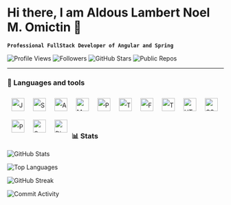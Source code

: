 # Hi there, I am Aldous Lambert Noel M. Omictin 👋

**`Professional FullStack Developer of Angular and Spring`**

![Profile Views](https://shields.io/badge/dynamic/json?url=https://api.github.com/users/AL-Dos&label=Profile%20Views&query=$.public_repos&color=green)
![Followers](https://img.shields.io/github/followers/AL-Dos?label=Followers&style=social)
![GitHub Stars](https://img.shields.io/github/stars/AL-Dos?style=social)
![Public Repos](https://img.shields.io/badge/dynamic/json?color=blue&label=Public%20Repos&query=public_repos&url=https://api.github.com/users/AL-Dos)

---

### 🧰 Languages and tools


<div style="line-height: 30px;">
    <img align="left" alt="Java" width="30px" style="margin:10px; display: inline-block;" src="https://cdn.jsdelivr.net/gh/devicons/devicon/icons/java/java-original.svg"/>
    <img align="left" alt="Spring" width="30px" style="margin:10px; display: inline-block;" src="https://cdn.jsdelivr.net/gh/devicons/devicon@latest/icons/spring/spring-original-wordmark.svg" />
    <img align="left" alt="Angular" width="30px" style="margin:10px; display: inline-block;" src="https://cdn.jsdelivr.net/gh/devicons/devicon@latest/icons/angular/angular-original-wordmark.svg" />
    <img align="left" alt="MySQL" width="30px" style="margin:10px; display: inline-block;" src="https://cdn.jsdelivr.net/gh/devicons/devicon@latest/icons/mysql/mysql-original-wordmark.svg" />
    <img align="left" alt="PostgreSQL" width="30px" style="margin:10px; display: inline-block;" src="https://cdn.jsdelivr.net/gh/devicons/devicon@latest/icons/postgresql/postgresql-original.svg" />
    <img align="left" alt="TypeScript" width="30px" style="margin:10px; display: inline-block;" src="https://cdn.jsdelivr.net/gh/devicons/devicon@latest/icons/typescript/typescript-original.svg" />
    <img align="left" alt="Flutter" width="30px" style="margin:10px; display: inline-block;" src="https://cdn.jsdelivr.net/gh/devicons/devicon@latest/icons/flutter/flutter-original.svg" />
    <img align="left" alt="TailwindCss" width="30px" style="margin:10px; display: inline-block;" src="https://cdn.jsdelivr.net/gh/devicons/devicon@latest/icons/tailwindcss/tailwindcss-original.svg" />
    <img align="left" alt="HTML" width="30px" style="margin:10px; display: inline-block;" src="https://cdn.jsdelivr.net/gh/devicons/devicon/icons/html5/html5-plain.svg" />
    <img align="left" alt="CSS" width="30px" style="margin:10px; display: inline-block;" src="https://cdn.jsdelivr.net/gh/devicons/devicon/icons/css3/css3-plain.svg" />
    <img align="left" alt="Python" width="30px" style="margin:10px; display: inline-block;" src="https://cdn.jsdelivr.net/gh/devicons/devicon/icons/python/python-plain.svg" />
    <img align="left" alt="C++" width="30px" style="margin:10px; display: inline-block;" src="https://cdn.jsdelivr.net/gh/devicons/devicon@latest/icons/cplusplus/cplusplus-original.svg" />
    <img align="left" alt="Django" width="30px" style="margin:10px; display: inline-block;" src="https://cdn.jsdelivr.net/gh/devicons/devicon@latest/icons/django/django-plain.svg" />
</div>
<br />

<div style="line-height: 30px;">
    <br/>
</div>
<br/>


### 📊 Stats

![GitHub Stats](https://github-readme-stats.vercel.app/api?username=AL-Dos&show_icons=true&theme=radical)
<br/>

![Top Languages](https://github-readme-stats.vercel.app/api/top-langs/?username=AL-Dos&layout=compact&theme=radical)
<br/>

![GitHub Streak](https://github-readme-streak-stats.herokuapp.com/?user=AL-Dos&theme=highcontrast)
<br/>

![Commit Activity](https://github-readme-stats.vercel.app/api?username=AL-Dos&show_icons=true&count_private=true&theme=radical)


<!--
**AL-Dos/AL-Dos** is a ✨ _special_ ✨ repository because its `README.md` (this file) appears on your GitHub profile.

Here are some ideas to get you started:

- 🔭 I’m currently working on ...
- 🌱 I’m currently learning ...
- 👯 I’m looking to collaborate on ...
- 🤔 I’m looking for help with ...
- 💬 Ask me about ...
- 📫 How to reach me: ...
- 😄 Pronouns: ...
- ⚡ Fun fact: ...
-->
